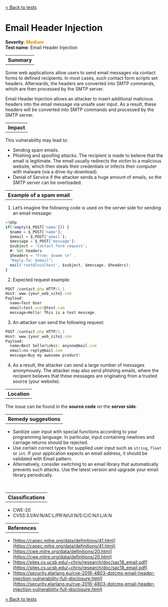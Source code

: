 <a class="not-decorated-link" href="#/guide/vulnerabilities/overview.md">< Back to tests</a>

# Email Header Injection

<b>Severity</b>: <b><font color="#DE8800">Medium</font></b><br>
<b>Test name</b>: Email Header Injection

<table id="simple-table">
    <tr>
        <th><strong>Summary</strong></th>
    </tr>
</table>

Some web applications allow users to send email messages via contact forms to defined recipients. In most cases, such contact form scripts set headers. Afterwards, the headers are converted into SMTP commands, which are then processed by the SMTP server.

Email Header Injection allows an attacker to insert additional malicious headers into the email message via unsafe user input. As a result, these headers will be converted into SMTP commands and processed by the SMTP server. 


<table id="simple-table">
    <tr>
        <th><strong>Impact</strong></th>
    </tr>
</table>

This vulnerability may lead to:
* Sending spam emails.
* Phishing and spoofing attacks. The recipient is made to believe that the email is legitimate. The email usually redirects the victim to a malicious website, which then steals their credentials or infects their computer with malware (via a drive-by-download).
* Denial of Service if the attacker sends a huge amount of emails, so the SMTP server can be overloaded.

<table id="simple-table">
    <tr>
        <th><strong>Example of a spam email</strong></th>
    </tr>
</table>

1. Let’s imagine the following code is used on the server side for sending an email message:

```js
<?php
if(!empty($_POST['name'])) {
  $name = $_POST['name'];
  $email = $_POST['email'];
  $message = $_POST['message'];
  $subject = 'Contact form request';
  #: Set headers
  $headers = "From: $name \n" .
  "Reply-To: $email";
  mail('root@localhost', $subject, $message, $headers); 
}
```

2. Expected request example:

```js
POST /contact.php HTTP/1.1
Host: www.{your_web_site}.com
Payload:
  name=Test User
  email=test.user@test.com
  message=Hello! This is a test message.
```
3. An attacker can send the following request:

```js
POST /contact.php HTTP/1.1
Host: www.{your_web_site}.com
Payload:
  name=Best Seller\nbcc: anyone@mail.com
  email=no-reply@mail.com
  message=Buy my awesome product!
```
4. As a result, the attacker can send a large number of messages anonymously. The attacker may also send phishing emails, where the recipient believes that these messages are originating from a trusted source (your website).

<table id="simple-table">
    <tr>
        <th><strong>Location</strong></th>
    </tr>
</table>

The issue can be found in the **source code** on the **server side**.

<table id="simple-table">
    <tr>
        <th><strong>Remedy suggestions</strong></th>
    </tr>
</table>

* Sanitize user input with special functions according to your programming language. In particular, input containing newlines and carriage returns should be rejected.
* Use certain correct types for supplied user input such as `string`, `float` or `int`. If your application expects an email address, it should be validated with Email pattern.
* Alternatively, consider switching to an email library that automatically prevents such attacks. Use the latest version and upgrade your email library periodically.


<br>

<table id="simple-table">
    <tr>
        <th><strong>Classifications</strong></th>
    </tr>
</table>

* CWE-20
* CVSS:3.1/AV:N/AC:L/PR:N/UI:N/S:C/C:N/I:L/A:N  


<table id="simple-table">
    <tr>
        <th><strong>References</strong></th>
    </tr>
</table>

* [https://capec.mitre.org/data/definitions/41.html](https://capec.mitre.org/data/definitions/41.html)
* [https://cwe.mitre.org/data/definitions/20.html](https://cwe.mitre.org/data/definitions/20.html)
* [https://sites.cs.ucsb.edu/~chris/research/doc/sac18_email.pdf](https://sites.cs.ucsb.edu/~chris/research/doc/sac18_email.pdf)
* [https://security.elarlang.eu/cve-2016-4803-dotcms-email-header-injection-vulnerability-full-disclosure.html](https://security.elarlang.eu/cve-2016-4803-dotcms-email-header-injection-vulnerability-full-disclosure.html)


<a class="not-decorated-link" href="#/guide/vulnerabilities/overview.md">< Back to tests</a>